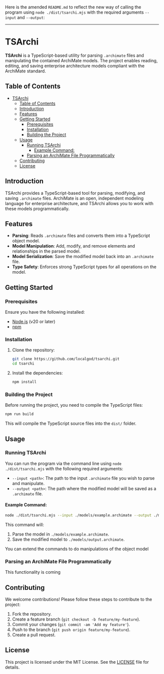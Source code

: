 Here is the amended `README.md` to reflect the new way of calling the program using `node ./dist/tsarchi.mjs` with the required arguments `--input` and `--output`:

---

# TSArchi

**TSArchi** is a TypeScript-based utility for parsing `.archimate` files and manipulating the contained ArchiMate models. The project enables reading, editing, and saving enterprise architecture models compliant with the ArchiMate standard.

## Table of Contents

- [TSArchi](#tsarchi)
  - [Table of Contents](#table-of-contents)
  - [Introduction](#introduction)
  - [Features](#features)
  - [Getting Started](#getting-started)
    - [Prerequisites](#prerequisites)
    - [Installation](#installation)
    - [Building the Project](#building-the-project)
  - [Usage](#usage)
    - [Running TSArchi](#running-tsarchi)
      - [Example Command:](#example-command)
    - [Parsing an ArchiMate File Programmatically](#parsing-an-archimate-file-programmatically)
  - [Contributing](#contributing)
  - [License](#license)

## Introduction

TSArchi provides a TypeScript-based tool for parsing, modifying, and saving `.archimate` files. ArchiMate is an open, independent modeling language for enterprise architecture, and TSArchi allows you to work with these models programmatically.

## Features

- **Parsing**: Reads `.archimate` files and converts them into a TypeScript object model.
- **Model Manipulation**: Add, modify, and remove elements and relationships in the parsed model.
- **Model Serialization**: Save the modified model back into an `.archimate` file.
- **Type Safety**: Enforces strong TypeScript types for all operations on the model.

## Getting Started

### Prerequisites

Ensure you have the following installed:

- [Node.js](https://nodejs.org/) (v20 or later)
- [npm](https://www.npmjs.com/)

### Installation

1. Clone the repository:

    ```bash
    git clone https://github.com/localgod/tsarchi.git
    cd tsarchi
    ```

2. Install the dependencies:

    ```bash
    npm install
    ```

### Building the Project

Before running the project, you need to compile the TypeScript files:

```bash
npm run build
```

This will compile the TypeScript source files into the `dist/` folder.

## Usage

### Running TSArchi

You can run the program via the command line using `node ./dist/tsarchi.mjs` with the following required arguments:

- `--input <path>`: The path to the input `.archimate` file you wish to parse and manipulate.
- `--output <path>`: The path where the modified model will be saved as a `.archimate` file.

#### Example Command:

```bash
node ./dist/tsarchi.mjs --input ./models/example.archimate --output ./models/output.archimate
```

This command will:
1. Parse the model in `./models/example.archimate`.
2. Save the modified model to `./models/output.archimate`.

You can extend the commands to do manipulations of the object model

### Parsing an ArchiMate File Programmatically

This functionality is coming

## Contributing

We welcome contributions! Please follow these steps to contribute to the project:

1. Fork the repository.
2. Create a feature branch (`git checkout -b feature/my-feature`).
3. Commit your changes (`git commit -am 'Add my feature'`).
4. Push to the branch (`git push origin feature/my-feature`).
5. Create a pull request.

## License

This project is licensed under the MIT License. See the [LICENSE](LICENSE) file for details.

